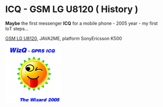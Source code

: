 # ICQ - GSM LG U8120 ( History )

**Maybe** the first messenger **ICQ** for a mobile phone - 2005 year - my first IoТ steps...

[GSM LG U8120](https://www.gsmarena.com/lg_u8120-843.php), JAVA2ME, platform SonyEricsson K500

![pico](https://raw.githubusercontent.com/Wiz-IO/icq-gsm/main/Res/logo.png)
